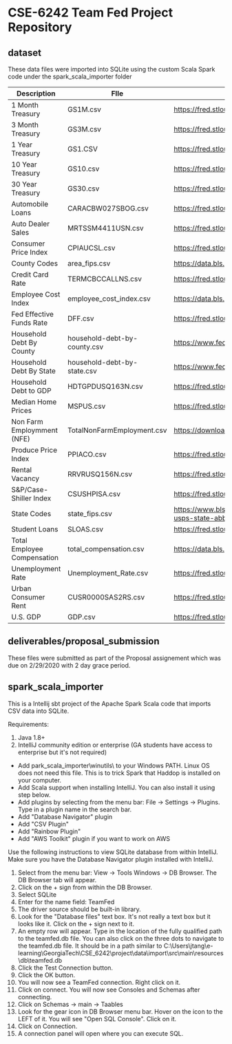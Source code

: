 # CSE-6242 Team Fed Project Repository


dataset
--------------------
These data files were imported into SQLite using the custom Scala Spark code under the spark_scala_importer folder

| Description              | FIle                           | Source
|--------------------------|--------------------------------|-------------------------------------------------
| 1 Month Treasury         | GS1M.csv                       | https://fred.stlouisfed.org/series/GS1M
| 3 Month Treasury         | GS3M.csv                       | https://fred.stlouisfed.org/series/GS3
| 1 Year Treasury          | GS1.CSV                        | https://fred.stlouisfed.org/series/GS10
| 10 Year Treasury         | GS10.csv                       | https://fred.stlouisfed.org/series/GS10
| 30 Year Treasury         | GS30.csv                       | https://fred.stlouisfed.org/series/GS30
| Automobile Loans         | CARACBW027SBOG.csv             | https://fred.stlouisfed.org/series/CARACBW027SBOG
| Auto Dealer Sales        | MRTSSM4411USN.csv              | https://fred.stlouisfed.org/series/MRTSSM4411USN
| Consumer Price Index     | CPIAUCSL.csv                   | https://fred.stlouisfed.org/series/CPIAUCSL
| County Codes             | area_fips.csv                  | https://data.bls.gov/cew/doc/titles/area/area_titles.htm
| Credit Card Rate         | TERMCBCCALLNS.csv              | https://fred.stlouisfed.org/series/TERMCBCCINTNS
| Employee Cost Index      | employee_cost_index.csv        | https://data.bls.gov/cgi-bin/surveymost?bls
| Fed Effective Funds Rate | DFF.csv                        | https://fred.stlouisfed.org/series/DFF
| Household Debt By County | household-debt-by-county.csv   | https://www.federalreserve.gov/releases/z1/dataviz/household_debt/
| Household Debt By State  | household-debt-by-state.csv    | https://www.federalreserve.gov/releases/z1/dataviz/household_debt/
| Household Debt to GDP    | HDTGPDUSQ163N.csv              | https://fred.stlouisfed.org/series/HDTGPDUSQ163N
| Median Home Prices       | MSPUS.csv                      | https://fred.stlouisfed.org/series/MSPUS
| Non Farm Employmment (NFE) | TotalNonFarmEmployment.csv | https://download.bls.gov/pub/time.series/ce/ce.data.00a.TotalNonfarm.Employment
| Produce Price Index      | PPIACO.csv                     | https://fred.stlouisfed.org/series/PPIACO
| Rental Vacancy           | RRVRUSQ156N.csv                | https://fred.stlouisfed.org/series/RRVRUSQ156N
| S&P/Case-Shiller Index   | CSUSHPISA.csv                  | https://fred.stlouisfed.org/series/CSUSHPISA
| State Codes              | state_fips.csv								         | https://www.bls.gov/respondents/mwr/electronic-data-interchange/appendix-d-usps-state-abbreviations-and-fips-codes.htm
| Student Loans            | SLOAS.csv                      | https://fred.stlouisfed.org/series/SLOAS 
| Total Employee Compensation | total_compensation.csv      | https://data.bls.gov/pdq/SurveyOutputServlet
| Unemployment Rate        | Unemployment_Rate.csv          | https://fred.stlouisfed.org/series/UNRATE/
| Urban Consumer Rent      | CUSR0000SAS2RS.csv             | https://fred.stlouisfed.org/series/CUSR0000SAS2RS
| U.S. GDP                 | GDP.csv                        | https://fred.stlouisfed.org/series/GDP


deliverables/proposal_submission
--------------------
These files were submitted as part of the Proposal assignement which was due on 2/29/2020 with 2 day grace period.

spark_scala_importer 
---------------------
This is a Intellij sbt project of the Apache Spark Scala code that imports CSV data into SQLite.  

Requirements:
1. Java 1.8+
2. IntelliJ community edition or enterprise (GA students have access to enterprise but it's not required)
  * Add park_scala_importer\winutils\ to your Windows PATH. Linux OS does not need this file. This is to trick Spark that Haddop is installed on your computer.
  * Add Scala support when installing IntelliJ. You can also install it using step below.
  * Add plugins by selecting from the menu bar: File -> Settings -> Plugins. Type in a plugin name in the search bar.
  * Add "Database Navigator" plugin
  * Add "CSV Plugin"
  * Add "Rainbow Plugin"
  * Add "AWS Toolkit" plugin if you want to work on AWS
  
  
Use the following instructions to view SQLite database from within IntelliJ. Make sure you have the Database Navigator plugin installed with IntelliJ.

1. Select from the menu bar: View -> Tools Windows -> DB Browser. The DB Browser tab will appear.
2. Click on the + sign from within the DB Browser.
3. Select SQLite
4. Enter for the name field: TeamFed
5. The driver source should be built-in library.
6. Look for the "Database files" text box. It's not really a text box but it looks like it. Click on the + sign next to it.
7. An empty row will appear. Type in the location of the fully qualified path to the teamfed.db file. You can also click on the three dots to navigate to the teamfed.db file. It should be in a path similar to C:\Users\jtang\e-learning\GeorgiaTech\CSE_6242\project\data\import\src\main\resources\db\teamfed.db
8. Click the Test Connection button. 
9. Click the OK button. 
10. You will now see a TeamFed connection. Right click on it.
11. Click on connect. You will now see Consoles and Schemas after connecting.
12. Click on Schemas -> main -> Taables
13. Look for the gear icon in DB Browser menu bar. Hover on the icon to the LEFT of it. You will see "Open SQL Console". Click on it.
15. Click on Connection.
16. A connection panel will open where you can execute SQL.
  
  

